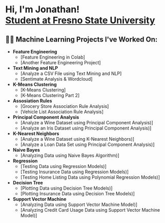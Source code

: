 <h1>Hi, I'm Jonathan! <br/><a href="https://github.com/JohnSRX">Student at Fresno State University </a></h1>

<h2>👨‍💻 Machine Learning Projects I've Worked On:</h2>

- <b>Feature Engineering</b>
  - [Feature Engineering in Colab]
  - [Another Feature Engineering Project]
- <b>Text Mining and NLP</b>
  - [Analyze a CSV File using Text Mining and NLP]
  - [Sentimate Analysis & Wordcloud]
- <b>K-Means Clustering</b>
  - [K-Means Clustering]
  - [K-Means Clustering Part 2]
- <b>Assosiation Rules</b>
  - [Grocery Store Association Rule Analysis]
  - [Vehicle List Association Rule Analysis]
- <b>Principal Component Analysis</b>
  - [Analyze a Wine Dataset using Principal Component Analysis)]
  - [Analyze an Iris Dataset using Principal Component Analysis)]
- <b>K-Nearest Neighbors</b>
  - [Analyze a Wine Dataset using K-Nearest Neighbors)]
  - [Analyze a Loan Data Set using Principal Component Analysis)]
- <b>Naive Bayes</b>
  - [Analyzing Data using Naive Bayes Algorithm)]
- <b>Regression</b>
  - [Testing Data using Regression Models)]
  - [Testing Insurance Data using Regression Models)]
  - [Testing Home Listing Data using Polynomial Regression Models)]
- <b>Decision Tree</b>
  - [Plotting Data using Decision Tree Models)]
  - [Plotting Insurance Data using Decision Tree Models)]
- <b>Support Vector Machine</b>
  - [Analyzing Data using Support Vector Machine Model)]
  - [Analyzing Credit Card Usage Data using Support Vector Machine Model)]
